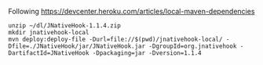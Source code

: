 

Following https://devcenter.heroku.com/articles/local-maven-dependencies

    unzip ~/dl/JNativeHook-1.1.4.zip
    mkdir jnativehook-local
    mvn deploy:deploy-file -Durl=file://$(pwd)/jnativehook-local/ -Dfile=./JNativeHook/jar/JNativeHook.jar -DgroupId=org.jnativehook -DartifactId=JNativeHook -Dpackaging=jar -Dversion=1.1.4
    
    
